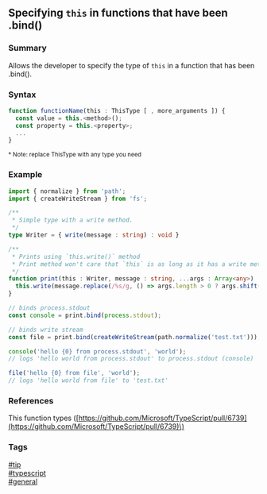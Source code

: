 ## Specifying `this` in functions that have been .bind()

### Summary
Allows the developer to specify the type of `this` in a function that has been .bind().     

### Syntax
```typescript
function functionName(this : ThisType [ , more_arguments ]) {
  const value = this.<method>();
  const property = this.<property>;
  ...  
}
```
<sub>* Note: replace ThisType with any type you need</sub>

### Example
```typescript
import { normalize } from 'path';
import { createWriteStream } from 'fs';

/**
 * Simple type with a write method.
 */
type Writer = { write(message : string) : void }

/**
 * Prints using `this.write()` method
 * Print method won't care that `this` is as long as it has a write method.  
 */
function print(this : Writer, message : string, ...args : Array<any>) : void {
  this.write(message.replace(/%s/g, () => args.length > 0 ? args.shift() : ''));
}

// binds process.stdout
const console = print.bind(process.stdout);

// binds write stream
const file = print.bind(createWriteStream(path.normalize('test.txt')));

console('hello {0} from process.stdout', 'world');
// logs 'hello world from process.stdout' to process.stdout (console)

file('hello {0} from file', 'world');
// logs 'hello world from file' to 'test.txt'
```

### References
This function types \([https://github.com/Microsoft/TypeScript/pull/6739](https://github.com/Microsoft/TypeScript/pull/6739)\)

### Tags
[#tip](../../tips.md)  
[#typescript](../typescript.md)  
[#general](general.md)